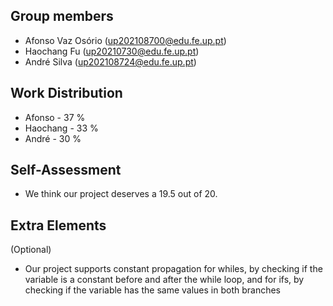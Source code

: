 ## Group members

- Afonso Vaz Osório (up202108700@edu.fe.up.pt)
- Haochang Fu (up20210730@edu.fe.up.pt)
- André Silva (up202108724@edu.fe.up.pt)

## Work Distribution

- Afonso - 37 %
- Haochang - 33 %
- André - 30 %

## Self-Assessment

- We think our project deserves a 19.5 out of 20.

## Extra Elements

(Optional)
- Our project supports constant propagation for whiles, by checking if the variable is a constant before and after the while loop, and for ifs, by checking if the variable has the same values in both branches
